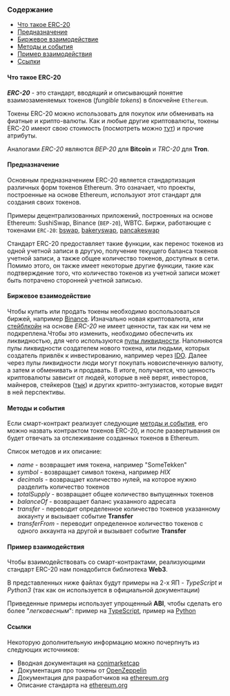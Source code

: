 ### Содержание
- [Что такое ERC-20](#что-такое-erc-20)
- [Предназначение](#предназначение)
- [Биржевое взаимодействие](#биржевое-взаимодействие)
- [Методы и события](#методы-и-события)
- [Пример взаимодействия](#пример-взаимодействия)
- [Ссылки](#ссылки)

#### Что такое ERC-20

***ERC-20*** - это стандарт, вводящий и описывающий понятие взаимозаменяемых токенов (*fungible tokens*) в блокчейне `Ethereum`.

Токены ERC-20 можно использовать для покупок или обменивать на фиатные и крипто-валюты. Как и любые другие криптовалюты, токены ERC-20 имеют свою стоимость (посмотреть можно [тут](https://coinmarketcap.com/currencies/erc20/)) и прочие атрибуты.

Аналогами *ERC-20* являются *BEP-20* для **Bitcoin** и *TRC-20* для **Tron**.

#### Предназначение

Основным предназначением ERC-20 является стандартизация различных форм токенов Ethereum. Это означает, что проекты, построенные на основе Ethereum, используют этот стандарт для создания своих токенов.

Примеры децентрализованных приложений, построенных на основе Ethereum: SushiSwap, Binance (`BEP-20`), WBTC. Биржи, работающие с токенами `ERC-20`: [bswap](https://bswap.app/), [bakeryswap](https://www.bakeryswap.org/), [pancakeswap](https://pancakeswap.finance/)

Стандарт ERC-20 предоставляет такие функции, как перенос токенов из одной учетной записи в другую, получение текущего баланса токенов учетной записи, а также общее количество токенов, доступных в сети. Помимо этого, он также имеет некоторые другие функции, такие как подтверждение того, что количество токенов из учетной записи может быть потрачено сторонней учетной записью.

#### Биржевое взаимодействие
Чтобы купить или продать токены необходимо воспользоваться биржей, например [Binance](https://www.binance.com/). Изначально новая криптовалюта, или [стейблкойн](../README.md#стейблкойны) на основе *ERC-20* не имеет ценности, так как ни чем не подкреплена.Чтобы это изменить, необходимо обеспечить их ликвидностью, для чего используются [пулы ликвидности](../README.md#пулы-ликвидности). Наполняются пулы ликвидности создателем нового токена, или людьми, которых создатель привлёк к инвестированию, например через [IDO](../ico/README.md#IFO). Далее через пулы ликвидности люди могут покупать новоиспеченную валюту, а затем и обменивать и продавать. В итоге, получается, что ценность криптовалюты зависит от людей, которые в неё верят, инвесторов, майнеров, стейкеров ([тык](../README.md#стейкинг)) и других крипто-энтузиастов, которые видят в ней перспективы.

#### Методы и события
Если смарт-контракт реализует следующие [методы и события](abi_methods.md), его можно назвать контрактом токенов ERC-20, и после развертывания он будет отвечать за отслеживание созданных токенов в Ethereum. 

Список методов и их описание:
- *name* - возвращает имя токена, например "SomeTekken"
- *symbol* - возвращает символ токена, например *HIX*
- *decimals* - возвращает количество нулей, на которое нужно разделить количество токенов
- *totalSupply* - возвращает общее количество выпущенных токенов
- *balanceOf* - возвращает баланс указанного адресата
- *transfer* - переводит определенное количество токенов указанному аккаунту и вызывает событие **Transfer**
- *transferFrom* - переводит определенное количество токенов с одного аккаунта на другой и вызывает событие **Transfer**

#### Пример взаимодействия
Чтобы взаимодействовать со смарт-контрактами, реализующими стандарт ERC-20 нам понадобится библиотека **Web3**.

В представленных ниже файлах будут примеры на 2-х ЯП - *TypeScript* и *Python3* (так как он используется в официальной документации)

Приведенные примеры использует упрощенный **ABI**, чтобы сделать его более "*легковесным*": пример на [TypeScript](example_ts.md), пример на [Python](example_py.md)

#### Ссылки
Некоторую дополнительную информацию можно почерпнуть из следующих источников:
- Вводная документация на [conimarketcap](https://coinmarketcap.com/alexandria/glossary/erc-20)
- Документация про токены от [OpenZeppelin](https://docs.openzeppelin.com/contracts/3.x/tokens)
- Документация для разработчиков на [ethereum.org](https://ethereum.org/en/developers/docs/standards/tokens/erc-20/)
- Описание стандарта на [ethereum.org](https://eips.ethereum.org/EIPS/eip-20)
